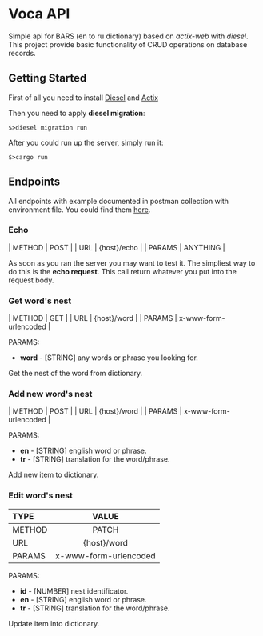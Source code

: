 # Voca API

Simple api for BARS (en to ru dictionary) based on *actix-web* with *diesel*. This project provide basic functionality of CRUD operations on database records.


## Getting Started

First of all you need to install [Diesel](https://github.com/diesel-rs/diesel) and [Actix](https://actix.rs/docs/getting-started)

Then you need to apply __diesel migration__:
```
$>diesel migration run
```

After you could run up the server, simply run it:
```
$>cargo run
```

## Endpoints

All endpoints with example documented in postman collection with environment file. You could find them [here](https://github.com/FedirM/Voca-API/tree/master/postman).

### Echo

| METHOD | POST |
| URL | {host}/echo |
| PARAMS | ANYTHING |

As soon as you ran the server you may want to test it. The simpliest way to do this is the **echo request**. This call return whatever you put into the request body.

### Get word\'s nest

| METHOD | GET |
| URL | {host}/word |
| PARAMS | x-www-form-urlencoded |

PARAMS:
- **word** - [STRING] any words or phrase you looking for.

Get the nest of the word from dictionary.

### Add new word\'s nest

| METHOD | POST |
| URL | {host}/word |
| PARAMS | x-www-form-urlencoded | 

PARAMS:
- **en** - [STRING] english word or phrase.
- **tr** - [STRING] translation for the word/phrase.

Add new item to dictionary.

### Edit word\'s nest

| TYPE | VALUE |
| :------------ |:---------------:|
| METHOD | PATCH |
| URL |   {host}/word |
| PARAMS |  x-www-form-urlencoded  | 

PARAMS:
- **id** - [NUMBER] nest identificator.
- **en** - [STRING] english word or phrase.
- **tr** - [STRING] translation for the word/phrase.

Update item into dictionary.